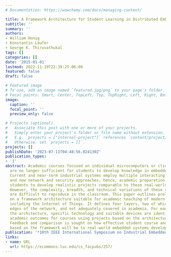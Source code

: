 ```yaml
---
# Documentation: https://wowchemy.com/docs/managing-content/

title: A Framework Architecture for Student Learning in Distributed Embedded Systems
subtitle: ''
summary: ''
authors:
- William Honig
- Konstantin Läufer
- George K. Thiruvathukal
tags: []
categories: []
date: '2015-01-01'
lastmod: 2022-11-19T22:39:25-06:00
featured: false
draft: false

# Featured image
# To use, add an image named `featured.jpg/png` to your page's folder.
# Focal points: Smart, Center, TopLeft, Top, TopRight, Left, Right, BottomLeft, Bottom, BottomRight.
image:
  caption: ''
  focal_point: ''
  preview_only: false

# Projects (optional).
#   Associate this post with one or more of your projects.
#   Simply enter your project's folder or file name without extension.
#   E.g. `projects = ["internal-project"]` references `content/project/deep-learning/index.md`.
#   Otherwise, set `projects = []`.
projects: []
publishDate: '2023-07-11T04:48:56.024130Z'
publication_types:
- '1'
abstract: Academic courses focused on individual microcomputers or client/server applications
  are no longer sufficient for students to develop knowledge in embedded systems.
  Current and near-term industrial systems employ multiple interacting components
  and new network and security approaches; hence, academic preparation requires teaching
  students to develop realistic projects comparable to these real-world products.
  However, the complexity, breadth, and technical variations of these real-world products
  are difficult to reproduce in the classroom. This paper outlines preliminary work
  on a framework architecture suitable for academic teaching of modern embedded systems
  including the Internet of Things. It defines four layers, two of which are at the
  edges of the network, and not adequately covered in academia. For each layer of
  the architecture, specific technology and suitable devices are identified. Desired
  academic outcomes for courses using projects based on the architecture are identified.
  Feedback and comparison is sought on how effective student course and research activities
  based on the framework will be to real-world embedded systems developers.
publication: '*10th IEEE International Symposium on Industrial Embedded Systems (SIES)*'
links:
- name: URL
  url: https://ecommons.luc.edu/cs_facpubs/257/
---
```

